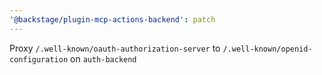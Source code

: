 ```yaml
---
'@backstage/plugin-mcp-actions-backend': patch
---
```


Proxy `/.well-known/oauth-authorization-server` to `/.well-known/openid-configuration` on `auth-backend`
